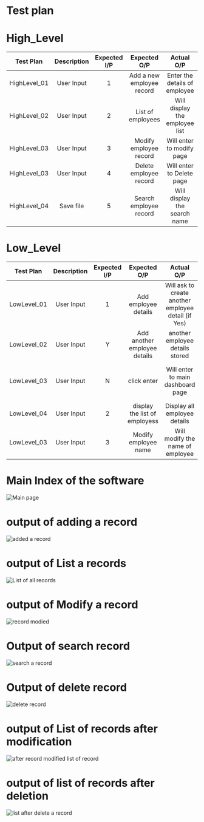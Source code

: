 # Test plan
# High_Level
Test Plan | Description | Expected I/P | Expected O/P | Actual O/P | Type of Test 
|:--:|:--:|:--:|:--:|:--:|:--:|
| HighLevel_01| User Input | 1 | Add a new employee record | Enter the details of employee | Main dashboard test |
| HighLevel_02| User Input | 2 | List of employees | Will display the employee list |saving the file|
| HighLevel_03| User Input | 3 | Modify employee record | Will enter to modify page |will save in File|
| HighLevel_03| User Input | 4 | Delete employee record | Will enter to Delete page |will save in File|
| HighLevel_04| Save file | 5 | Search employee record | Will display the search name  | search the record |

# Low_Level
Test Plan | Description | Expected I/P | Expected O/P | Actual O/P | Type of Test 
|:--:|:--:|:--:|:--:|:--:|:--:|
| LowLevel_01| User Input | 1 | Add employee details | Will ask to create another employee detail (if Yes) |Save the details in list|
| LowLevel_02| User Input | Y |Add another employee details| another employee details stored |Save the details in list|
| LowLevel_03| User Input | N | click enter | Will enter to main dashboard page |Will comeback to dashboard page|
| LowLevel_04| User Input | 2 | display the list of employess | Display all employee details|Display test|
| LowLevel_03| User Input | 3 | Modify employee name | Will modify the name of employee |Modify test|

# Main Index of the software 

![Main page](https://user-images.githubusercontent.com/82767035/153038074-85930787-15ba-4b68-8646-398fb6c301a1.PNG)

# output of adding a record 

![added a record](https://user-images.githubusercontent.com/82767035/153037924-31ea7e33-2045-424b-be9a-aa4d82c4797e.PNG)

# output of List a records

![List of all records](https://user-images.githubusercontent.com/82767035/153038051-7ee654a2-a979-471f-a96f-b8aa349efe50.PNG)

# output of Modify a record

![record modied](https://user-images.githubusercontent.com/82767035/153038096-b09495ce-57b1-4ca3-8d2b-d5eca5558f39.PNG)

# Output of search record 

![search a record](https://user-images.githubusercontent.com/82767035/153038109-e6f8a5c7-509d-4c14-819d-0e0cdc4dbeda.PNG)

# Output of delete record 

![delete record](https://user-images.githubusercontent.com/82767035/153038013-262f4bee-53af-4043-9a94-56b4fbec5031.PNG)

# output of List of records after modification 

![after record modified list of record](https://user-images.githubusercontent.com/82767035/153037953-99f455b0-53ad-4507-98de-9ada6d43dd87.PNG)

# output of list of records after deletion 

![list after delete a record](https://user-images.githubusercontent.com/82767035/153038030-aa86c735-76dc-47d1-b197-d5ae647b5b77.PNG)




